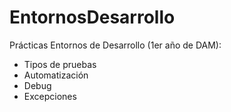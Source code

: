 # EntornosDesarrollo

Prácticas Entornos de Desarrollo (1er año de DAM):
- Tipos de pruebas
- Automatización
- Debug
- Excepciones
